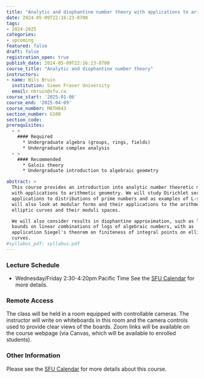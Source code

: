 ```yaml
---
title: "Analytic and diophantine number theory with applications to arithmetic geometry"
date: 2024-05-09T22:16:23-0700
tags:
- 2024-2025
categories:
- upcoming
featured: false
draft: false
registration_open: true
publish_date: 2024-05-09T22:16:23-0700
course_title: "Analytic and diophantine number theory"
instructors:
- name: Nils Bruin
  institution: Simon Fraser University
  email: nbruin@sfu.ca
course_start: '2025-01-06'
course_end: '2025-04-09'
course_number: MATH843
section_number: G100
section_code:
prerequisites:
  - >
    #### Required
      * Undergraduate algebra (groups, rings, fields)
      * Undergraduate complex analysis
  - >
    #### Recommended
      * Galois theory
      * Undergraduate introduction to algebraic geometry

abstract: > 
  This course provides an introduction into analytic number theoretic methods
  with applications to arithmetic geometry. We will study Dirichlet series with
  applications to distributions of prime numbers and as examples of L-series. We
  will also look at modular forms and their applications to the arithmetic of
  elliptic curves and their moduli spaces.

  We will also consider results in diophantine approximation, such as lower
  bounds on linear combinations of logs of algebraic numbers, with as
  application Siegel's theorem on finiteness of integral points on elliptic
  curves.
#syllabus_pdf: syllabus.pdf
---
```


### Lecture Schedule
* Wednesday/Friday 2:30-4:20pm Pacific Time
See the [SFU
Calendar](https://www.sfu.ca/outlines.html?2025/spring/math/843/g100) for more details.

### Remote Access
The class will be held in a room equipped with controllable cameras. The
instructor will write on whiteboards in this room and the camera controls used
to provide clear views of the boards. Zoom links will be available on the course
webpage (via Canvas, which will be available to enrolled students).

### Other Information
Please see the [SFU
Calendar](https://www.sfu.ca/outlines.html?2025/spring/math/843/g100) for more
details about this course.
